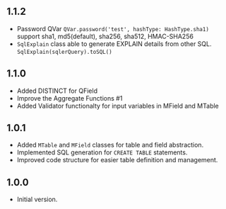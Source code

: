 ## 1.1.2

- Password QVar `QVar.password('test', hashType: HashType.sha1)` support sha1, md5(default), sha256, sha512, HMAC-SHA256
- `SqlExplain` class able to generate EXPLAIN details from other SQL. `SqlExplain(sqlerQuery).toSQL()`

## 1.1.0

- Added DISTINCT for QField
- Improve the Aggregate Functions #1
- Added Validator functionalty for input variables in MField and MTable

## 1.0.1

- Added `MTable` and `MField` classes for table and field abstraction.
- Implemented SQL generation for `CREATE TABLE` statements.
- Improved code structure for easier table definition and management.

## 1.0.0

- Initial version.
